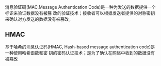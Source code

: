 消息验证码(MAC,Message Authentication Code)是一种为发送的数据提供一个标识来验证数据没有被篡
改的验证技术；接收者可以根据发送者提供的对称密钥来确认对方发送的数据没有被篡改。



HMAC
----
基于哈希的消息认证码(HMAC, Hash-based message authentication code)是一种使用哈希函数和密
钥的密码认证技术；是为了确认在网络中收到的数据没有被篡改
